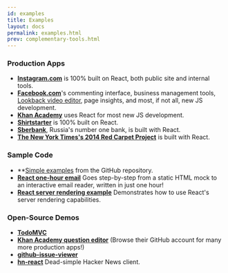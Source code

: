 ```yaml
---
id: examples
title: Examples
layout: docs
permalink: examples.html
prev: complementary-tools.html
---
```


### Production Apps

* **[Instagram.com](http://instagram.com/)** is 100% built on React, both public site and internal tools.
* **[Facebook.com](http://www.facebook.com/)**'s commenting interface, business management tools, [Lookback video editor](http://facebook.com/lookback/edit), page insights, and most, if not all, new JS development.
* **[Khan Academy](http://khanacademy.org/)** uses React for most new JS development.
* **[Shirtstarter](https://www.shirtstarter.com/)** is 100% built on React.
* **[Sberbank](http://sberbank.ru/moscow/ru/person/)**, Russia's number one bank, is built with React.
* **[The New York Times's 2014 Red Carpet Project](http://www.nytimes.com/interactive/2014/02/02/fashion/red-carpet-project.html?_r=0)** is built with React.

### Sample Code

* **[Simple examples](https://github.com/facebook/react/tree/master/examples/) from the GitHub repository.
* **[React one-hour email](https://github.com/petehunt/react-one-hour-email/commits/master)** Goes step-by-step from a static HTML mock to an interactive email reader, written in just one hour!
* **[React server rendering example](https://github.com/mhart/react-server-example)** Demonstrates how to use React's server rendering capabilities.

### Open-Source Demos

* **[TodoMVC](https://github.com/tastejs/todomvc/tree/gh-pages/architecture-examples/react/js)**
* **[Khan Academy question editor](https://github.com/khan/perseus)** (Browse their GitHub account for many more production apps!)
* **[github-issue-viewer](https://github.com/jaredly/github-issues-viewer)**
* **[hn-react](https://github.com/prabirshrestha/hn-react)** Dead-simple Hacker News client.
